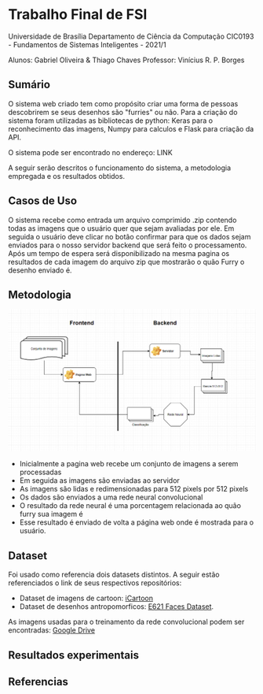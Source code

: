 # Trabalho Final de FSI

Universidade de Brasília
Departamento de Ciência da Computação
CIC0193 - Fundamentos de Sistemas Inteligentes - 2021/1

Alunos: Gabriel Oliveira & Thiago Chaves
Professor: Vinícius R. P. Borges

## Sumário

O sistema web criado tem como propósito criar uma forma de pessoas descobrirem se seus desenhos são "furries" ou não.
Para a criação do sistema foram utilizadas as bibliotecas de python: Keras para o reconhecimento das imagens, Numpy para calculos e Flask para criação da API. 

O sistema pode ser encontrado no endereço: LINK

A seguir serão descritos o funcionamento do sistema, a metodologia empregada e os resultados obtidos.

## Casos de Uso

O sistema recebe como entrada um arquivo comprimido .zip contendo todas as imagens que o usuário quer que sejam avaliadas por ele. Em seguida o usuário deve clicar no botão confirmar para que os dados sejam enviados para o nosso servidor backend que será feito o processamento. Após um tempo de espera será disponibilizado na mesma pagina os resultados de cada imagem do arquivo zip que mostrarão o quão Furry o desenho enviado é.

## Metodologia

![Fluxograma](./readme/fsi.png)

- Inicialmente a pagina web recebe um conjunto de imagens a serem processadas
- Em seguida as imagens são enviadas ao servidor
- As imagens são lidas e redimensionadas para 512 pixels por 512 pixels
- Os dados são enviados a uma rede neural convolucional
- O resultado da rede neural é uma porcentagem relacionada ao quão furry sua imagem é
- Esse resultado é enviado de volta a página web onde é mostrada para o usuário.

## Dataset 

Foi usado como referencia dois datasets distintos. A seguir estão referenciados o link de seus respectivos repositórios:

- Dataset de imagens de cartoon: [iCartoon](https://github.com/luxiangju-PersonAI/iCartoonFace) 
- Dataset de desenhos antropomorficos: [E621 Faces Dataset](https://github.com/arfafax/E621-Face-Dataset).

As imagens usadas para o treinamento da rede convolucional podem ser encontradas:  [Google Drive](https://goggle) 
## Resultados experimentais


## Referencias
